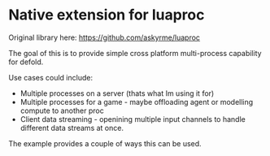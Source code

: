 # Native extension for luaproc

Original library here: https://github.com/askyrme/luaproc

The goal of this is to provide simple cross platform multi-process capability for defold. 

Use cases could include:

- Multiple processes on a server (thats what Im using it for)
- Multiple processes for a game - maybe offloading agent or modelling compute to another proc
- Client data streaming - openining multiple input channels to handle different data streams at once.

The example provides a couple of ways this can be used. 